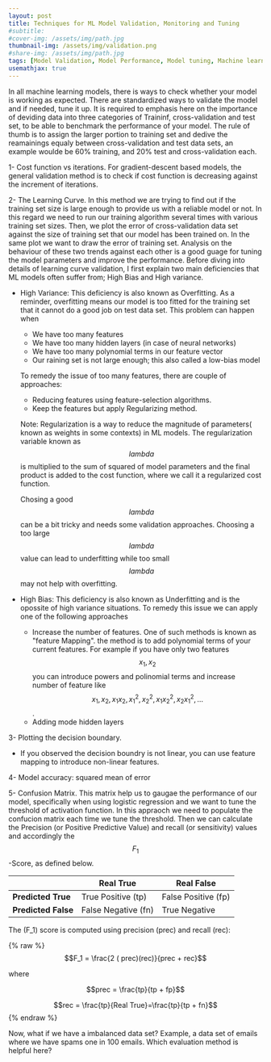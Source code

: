 ```yaml
---
layout: post
title: Techniques for ML Model Validation, Monitoring and Tuning
#subtitle: 
#cover-img: /assets/img/path.jpg
thumbnail-img: /assets/img/validation.png
#share-img: /assets/img/path.jpg
tags: [Model Validation, Model Performance, Model tuning, Machine learning, Supervised Learning]
usemathjax: true
---
```


In all machine learning models, there is ways to check whether your model is working as expected. There are standardized ways to validate the model and if needed, tune it up. It is required to emphasis here on the importance of deviding data into three categories of Traininf, cross-validation and test set, to be able to benchmark the performance of your model. The rule of thumb is to assign the larger portion to training set and dedive the reamainings equaly between cross-validation and test data sets, an example woulde be 60% training, and 20% test and cross-validation each. 


1- Cost function vs iterations. For gradient-descent based models, the general validation method is to check if cost function is decreasing against the increment of iterations.

2- The Learning Curve. In this method we are trying to find out if the training set size is large enough to provide us with a reliable model or not. In this regard we need to run our training algorithm several times with various training set sizes. Then, we plot the error of cross-validation data set against the size of training set that our model has been trained on. In the same plot we want to draw the error of training set. Analysis on the behaviour of these two trends against each other is a good guage for tuning the model parameters and improve the performance. Before diving into details of learning curve validation, I first explain two main deficiencies that ML models often suffer from; High Bias and High variance.

* High Variance: This deficiency is also known as Overfitting. As a reminder, overfitting means our model is too fitted for the training set that it cannot do a good job on test data set. This problem can happen when

  * We have too many features 
  * We have too many hidden layers (in case of neural networks)  
  * We have too many polynomial terms in our feature vector
  * Our raining set is not large enough; this also called a low-bias model

  To remedy the issue of too many features, there are couple of approaches:

  * Reducing features using feature-selection algorithms.
  * Keep the features but apply Regularizing method.
        
  Note: Regularization is a way to reduce the magnitude of parameters( known as weights in some contexts) in ML models. The regularization variable known as $$lambda$$ is  multiplied to the sum of squared of model parameters and the final product is added to the cost function, where we call it a regularized cost function.

  Chosing a good $$lambda$$ can be a bit tricky and needs some validation approaches. Choosing a too large $$lambda$$ value can lead to underfitting while too small $$lambda$$ may not help with overfitting.


* High Bias: This deficiency is also known as Underfitting and is the opossite of high variance situations. To remedy this issue we can apply one of the following approaches
  * Increase the number of features. One of such methods is known as "feature Mapping". the method is to add polynomial terms of your current features. For example if you have only two features $${x_1,x_2}$$ you can introduce powers and polinomial terms and increase number of feature like $${x_1,x_2,x_1x_2,x_1^2,x_2^2,x_1x_2^2,x_2x_1^2,...}$$.
  * Adding mode hidden layers


3- Plotting the decision boundary.

* If you observed the decision boundry is not linear, you can use feature mapping to introduce non-linear features.

4- Model accuracy: squared mean of error

5- Confusion Matrix. This matrix help us to gaugae the performance of our model, specifically when using logistic regression and we want to tune the threshold of activation function. In this appraoch we need to populate the confucion matrix each time we tune the threshold. Then we can calculate the Precision (or Positive Predictive Value) and recall (or sensitivity) values and accordingly the $$F_1$$-Score, as defined below.


|                | Real True      | Real False    |
|----------------|----------------|---------------|
| **Predicted True** | True Positive (tp)  | False Positive (fp)|
|**Predicted False** | False Negative (fn) | True Negative |

The \(F_1\) score is computed using precision (prec) and recall (rec):

{% raw %}
  $$F_1 = \frac{2 ( prec)(rec)}{prec + rec}$$

  where        

  $$prec = \frac{tp}{tp + fp}$$

  $$rec = \frac{tp}{Real True}=\frac{tp}{tp + fn}$$
{% endraw %}

Now, what if we have a imbalanced data set? Example, a data set of emails where we have spams one in 100 emails. Which evaluation method is helpful here?